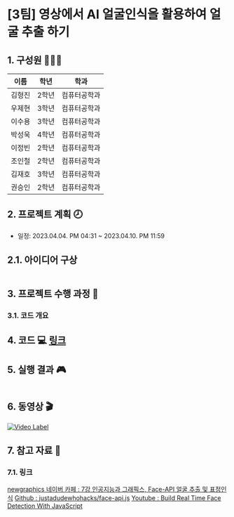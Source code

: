# [3팀] 영상에서 AI 얼굴인식을 활용하여 얼굴 추출 하기

## 1. 구성원 👩‍👧‍👦

|이름|학년|학과|
|---|---|---|
|김형진|2학년|컴퓨터공학과|
|우제현|3학년|컴퓨터공학과|
|이수용|3학년|컴퓨터공학과|
|박성욱|4학년|컴퓨터공학과|
|이정빈|2학년|컴퓨터공학과|
|조인철|2학년|컴퓨터공학과|
|김재호|3학년|컴퓨터공학과|
|권승인|2학년|컴퓨터공학과|



## 2. 프로젝트 계획 🕗 
  * 일정: 2023.04.04. PM 04:31 ~ 2023.04.10. PM 11:59
 
## 2.1. 아이디어 구상

```
```


## 3. 프로젝트 수행 과정 📝 

### 3.1. 코드 개요 


## 4. 코드 💻 [링크](https://github.com/wjh2335/2023-ComputerGraphics/blob/main/%5B%ED%8C%80%EA%B3%BC%EC%A0%9C-3%5D/snake4.js)



## 5. 실행 결과 🎮

![]()



## 6. 동영상 🎬

[![Video Label](http://img.youtube.com/vi/fSurK7z9mNE/0.jpg)](https://youtu.be/fSurK7z9mNE)



## 7. 참고 자료 📂

### 7.1. 링크

[newgraphics 네이버 카페 : 7강 인공지능과 그래픽스, Face-API 얼굴 추출 및 표정인식](https://cafe.naver.com/newgraphics/153)
[Github : justadudewhohacks/face-api.js](https://github.com/justadudewhohacks/face-api.js)
[Youtube : Build Real Time Face Detection With JavaScript](https://www.youtube.com/watch?v=CVClHLwv-4I)
